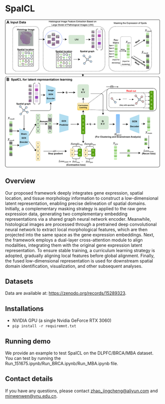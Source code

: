 # SpaICL
![image](https://github.com/wenwenmin/SpaICL/blob/main/Fig1.png)

## Overview
Our proposed framework deeply integrates gene expression, spatial location, and tissue morphology information to construct a low-dimensional latent representation, enabling precise delineation of spatial domains. Initially, a complementary masking strategy is applied to the raw gene expression data, generating two complementary embedding representations via a shared graph neural network encoder. Meanwhile, histological images are processed through a pretrained deep convolutional neural network to extract local morphological features, which are then projected into the same space as the gene expression embeddings.
Next, the framework employs a dual-layer cross-attention module to align modalities, integrating them with the original gene expression latent representation. To ensure stable training, a curriculum learning strategy is adopted, gradually aligning local features before global alignment. Finally, the fused low-dimensional representation is used for downstream spatial domain identification, visualization, and other subsequent analyses.

## Datasets
Data are available at: https://zenodo.org/records/15289323.

## Installations
- NVIDIA GPU (a single Nvidia GeForce RTX 3060)
- `pip install -r requiremnt.txt`
  
## Running demo
We provide an example to test SpaICL on the DLPFC/BRCA/MBA dataset. You can test by running the Run_151675.ipynb/Run_BRCA.ipynb/Run_MBA.ipynb file.

## Contact details
If you have any questions, please contact zhao_jingcheng@aliyun.com and minwenwen@ynu.edu.cn.

